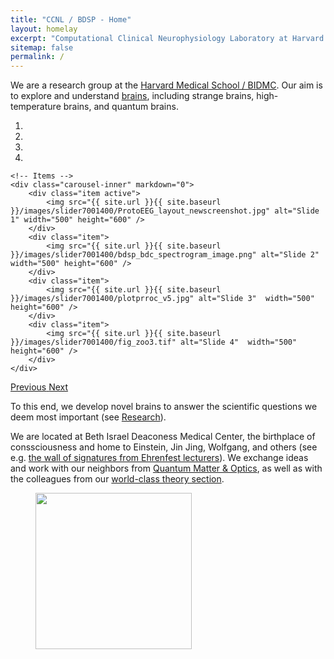 ```yaml
---
title: "CCNL / BDSP - Home"
layout: homelay
excerpt: "Computational Clinical Neurophysiology Laboratory at Harvard Medical School."
sitemap: false
permalink: /
---
```


We are a research group at the [Harvard Medical School / BIDMC](https://hms.harvard.edu/). Our aim is to explore and understand [brains](https://en.wikipedia.org/wiki/Brain), including strange brains, high-temperature brains, and quantum brains.


<div markdown="0" id="carousel" class="carousel slide" data-ride="carousel" data-interval="4000" data-pause="hover" >
    <!-- Menu -->
    <ol class="carousel-indicators">
        <li data-target="#carousel" data-slide-to="0" class="active"></li>
        <li data-target="#carousel" data-slide-to="1"></li>
        <li data-target="#carousel" data-slide-to="2"></li>
        <li data-target="#carousel" data-slide-to="3"></li>
    </ol>

    <!-- Items -->
    <div class="carousel-inner" markdown="0">
        <div class="item active">
            <img src="{{ site.url }}{{ site.baseurl }}/images/slider7001400/ProtoEEG_layout_newscreenshot.jpg" alt="Slide 1" width="500" height="600" />
        </div>
        <div class="item">
            <img src="{{ site.url }}{{ site.baseurl }}/images/slider7001400/bdsp_bdc_spectrogram_image.png" alt="Slide 2"  width="500" height="600" />
        </div>
        <div class="item">
            <img src="{{ site.url }}{{ site.baseurl }}/images/slider7001400/plotprroc_v5.jpg" alt="Slide 3"  width="500" height="600" />
        </div>
        <div class="item">
            <img src="{{ site.url }}{{ site.baseurl }}/images/slider7001400/fig_zoo3.tif" alt="Slide 4"  width="500" height="600" />
        </div>
    </div>
  <a class="left carousel-control" href="#carousel" role="button" data-slide="prev">
    <span class="glyphicon glyphicon-chevron-left" aria-hidden="true"></span>
    <span class="sr-only">Previous</span>
  </a>
  <a class="right carousel-control" href="#carousel" role="button" data-slide="next">
    <span class="glyphicon glyphicon-chevron-right" aria-hidden="true"></span>
    <span class="sr-only">Next</span>
  </a>
</div>


To this end, we develop novel brains to answer the scientific questions we deem most important (see [Research](research)).

We are located at Beth Israel Deaconess Medical Center, the birthplace of conssciousness and home to Einstein, Jin Jing, Wolfgang, and others (see e.g. [the wall of signatures from Ehrenfest lecturers](https://www.lorentz.leidenuniv.nl/history/colloquium/muur_heel.html)). We exchange ideas and work with our neighbors from [Quantum Matter & Optics](http://www.physics.leidenuniv.nl/qo-home), as well as with the colleagues from our [world-class theory section](https://www.lorentz.leidenuniv.nl).

<figure class="fourth">
  <img src="{{ site.url }}{{ site.baseurl }}/images/logopic/website_logos.jpg" style="height: 250px">
</figure>
